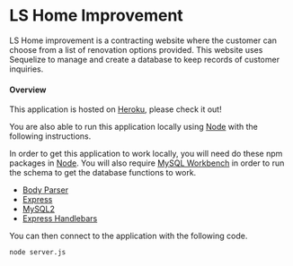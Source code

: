 # LS Home Improvement

LS Home improvement is a contracting website where the customer can choose from a list of renovation options provided. This website uses Sequelize to manage and create a database to keep records of customer inquiries.

#### Overview

This application is hosted on [Heroku](), please check it out!

You are also able to run this application locally using [Node](https://nodejs.org/en/) with the following instructions.

In order to get this application to work locally, you will need do these npm packages in [Node](https://nodejs.org/en/). You will also require [MySQL Workbench](https://www.mysql.com/products/workbench/) in order to run the schema to get the database functions to work.

* [Body Parser](https://www.npmjs.com/package/body-parser)
* [Express](https://www.npmjs.com/package/express)
* [MySQL2](https://www.npmjs.com/package/mysql2)
* [Express Handlebars](https://www.npmjs.com/package/express-handlebars)

You can then connect to the application with the following code.

```
node server.js
```

